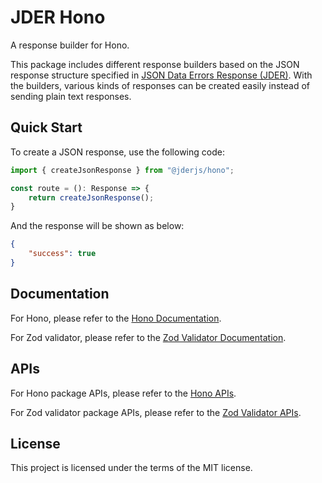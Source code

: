# JDER Hono

A response builder for Hono.

This package includes different response builders based on the JSON response structure specified in [JSON Data Errors Response (JDER)](https://github.com/jder-std/spec). With the builders, various kinds of responses can be created easily instead of sending plain text responses.

## Quick Start

To create a JSON response, use the following code:

```ts
import { createJsonResponse } from "@jderjs/hono";

const route = (): Response => {
    return createJsonResponse();
}
```

And the response will be shown as below:

```json
{
    "success": true
}
```

## Documentation

For Hono,
please refer to the [Hono Documentation](./docs/hono/README.md).

For Zod validator,
please refer to the [Zod Validator Documentation](./docs/hono-zod-validator/README.md).

## APIs

For Hono package APIs, 
please refer to the [Hono APIs](./apis/hono/README.md).

For Zod validator package APIs, 
please refer to the [Zod Validator APIs](./apis/hono-zod-validator/README.md).

## License

This project is licensed under the terms of the MIT license.
